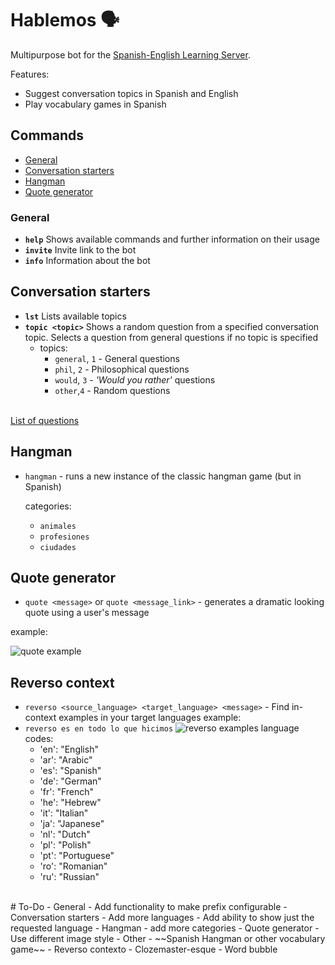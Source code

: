 # Hablemos 🗣

Multipurpose bot for the [Spanish-English Learning Server](https://discord.gg/spanish-english).

Features:
- Suggest conversation topics in Spanish and English
- Play vocabulary games in Spanish

## Commands
  - [General](#general)
  - [Conversation starters](#conversation-starters)
  - [Hangman](#hangman)
  - [Quote generator](#Quote-generator)

### General
- **`help`** Shows available commands and further information on their usage
- **`invite`** Invite link to the bot
- **`info`** Information about the bot

## Conversation starters
- **`lst`** Lists available topics
- **`topic <topic>`** Shows a random question from a specified conversation topic. Selects a question from general questions if no topic is specified
    - topics:
        - `general`, `1` - General questions
        - `phil`, `2` - Philosophical questions
        - `would`, `3` - *'Would you rather'* questions
        - `other`,`4` -  Random questions        
        <br>
 [List of questions](https://docs.google.com/spreadsheets/d/10jsNQsSG9mbLZgDoYIdVrbogVSN7eAKbOfCASA5hN0A/)      

## Hangman
- `hangman` - runs a new instance of the classic hangman game (but in Spanish)

    categories:
  - `animales`
  - `profesiones`
  - `ciudades`

## Quote generator
- `quote <message>` or `quote <message_link>` - generates a dramatic looking quote using a user's message

example:

![quote example](https://cdn.discordapp.com/attachments/808679873837137940/920026460234862643/unknown.png)
<br>

## Reverso context
- `reverso <source_language> <target_language> <message>` - Find in-context examples in your target languages
example:
-  `reverso es en todo lo que hicimos`
![reverso examples](https://cdn.discordapp.com/attachments/808679873837137940/925768548385706045/unknown.png)
language codes:
    - 'en': "English"
    - 'ar': "Arabic"
    - 'es': "Spanish"
    - 'de': "German"
    - 'fr': "French"
    - 'he': "Hebrew"
    - 'it': "Italian"
    - 'ja': "Japanese"
    - 'nl': "Dutch"
    - 'pl': "Polish"
    - 'pt': "Portuguese"
    - 'ro': "Romanian"
    - 'ru': "Russian"

<br>
# To-Do
- General
    - Add functionality to make prefix configurable
- Conversation starters
    - Add more languages
    - Add ability to show just the requested language
- Hangman
  - add more categories
- Quote generator
  - Use different image style
- Other
    - ~~Spanish Hangman or other vocabulary game~~
    - Reverso contexto
    - Clozemaster-esque
    - Word bubble
